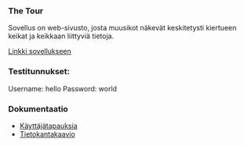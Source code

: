 ### The Tour
Sovellus on web-sivusto, josta muusikot näkevät keskitetysti kiertueen keikat ja keikkaan liittyviä tietoja. 




[Linkki sovellukseen](https://tsoha-tour-demo.herokuapp.com)
### Testitunnukset: 
Username: hello
Password: world

### Dokumentaatio
- [Käyttäjätapauksia](https://github.com/jokineno/Tour/blob/master/documentation/kayttajatapaukset.md)
- [Tietokantakaavio](https://github.com/jokineno/Tour/blob/master/documentation/tietokantakaavio.png)
